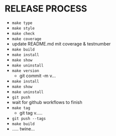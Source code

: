 # RELEASE PROCESS

* `make type`
* `make style`
* `make check`
* `make coverage`
* update README.md mit coverage & testnumber
* `make build`
* `make install`
* `make show`
* `make uninstall`
* `make version`
  * git commit -m v...
* `make install`
* `make show`
* `make uninstall`
* `git push` 
* wait for github workflows to finish
* `make tag`
  * git tag v..... 
* `git push --tags`
* `make build`
* ..... twine...
